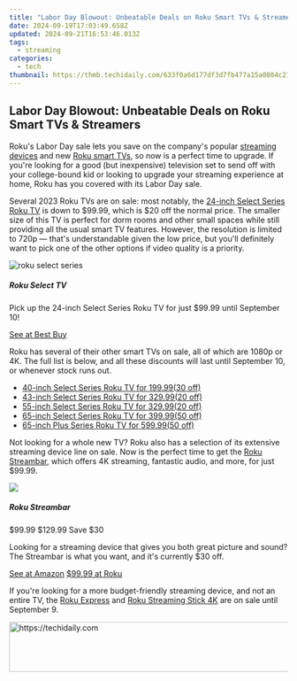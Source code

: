 ```yaml
---
title: "Labor Day Blowout: Unbeatable Deals on Roku Smart TVs & Streamers"
date: 2024-09-19T17:03:49.658Z
updated: 2024-09-21T16:53:46.013Z
tags:
  - streaming
categories:
  - tech
thumbnail: https://thmb.techidaily.com/633f0a6d177df3d7fb477a15a0804c21edff9926ab23c2607a0458a0d217d945.jpeg
---
```


## Labor Day Blowout: Unbeatable Deals on Roku Smart TVs & Streamers

Roku's Labor Day sale lets you save on the company's popular [streaming devices](https://facebook-video-share.techidaily.com/updated-prime-selection-of-screen-capture-software-for-gaming/) and new [Roku smart TVs](https://win-able.techidaily.com/seamless-fixes-for-preventing-browser-hiccups-stabilize-chrome-in-windows-10/), so now is a perfect time to upgrade. If you're looking for a good (but inexpensive) television set to send off with your college-bound kid or looking to upgrade your streaming experience at home, Roku has you covered with its Labor Day sale.

 Several 2023 Roku TVs are on sale: most notably, the [24-inch Select Series Roku TV](https://shop-links.co/link/?exclusive=1&publisher_slug=itechdaily19598&url=https%3A%2F%2Fwww.bestbuy.com%2Fsite%2Froku-24-class-select-series-hd-smart-rokutv%2F6536708.p%3FacampID%3D0%26ar%3D1818317521214346027%26skuId%3D6536708) is down to $99.99, which is $20 off the normal price. The smaller size of this TV is perfect for dorm rooms and other small spaces while still providing all the usual smart TV features. However, the resolution is limited to 720p — that's understandable given the low price, but you'll definitely want to pick one of the other options if video quality is a priority.

![roku select series](https://static1.howtogeekimages.com/wordpress/wp-content/uploads/2023/08/roku-select-series.png) 

#####  Roku Select TV

Pick up the 24-inch Select Series Roku TV for just $99.99 until September 10!

[See at Best Buy](https://shop-links.co/link/?exclusive=1&publisher_slug=itechdaily19598&url=https%3A%2F%2Fwww.bestbuy.com%2Fsite%2Froku-55-class-select-series-4k-smart-rokutv%2F6536725.p) 

 Roku has several of their other smart TVs on sale, all of which are 1080p or 4K. The full list is below, and all these discounts will last until September 10, or whenever stock runs out.

* [40-inch Select Series Roku TV for $199.99 ($30 off)](https://shop-links.co/link/?exclusive=1&publisher%5Fslug=howtogeek&u1=UUhtgUeUpU2000165&article%5Fname=Save+On+Roku+Smart+TVs+and+Streaming+Devices+This+Labor+Day&article%5Furl=https%3A%2F%2Fwww.howtogeek.com%2Froku-labor-day-sale%2F&url=https%3A%2F%2Fwww.bestbuy.com%2Fsite%2Froku-40-class-select-series-full-hd-smart-rokutv%2F6536710.p%3FskuId%3D6536710)
* [43-inch Select Series Roku TV for $329.99 ($20 off)](https://shop-links.co/link/?exclusive=1&publisher%5Fslug=howtogeek&u1=UUhtgUeUpU2000165&article%5Fname=Save+On+Roku+Smart+TVs+and+Streaming+Devices+This+Labor+Day&article%5Furl=https%3A%2F%2Fwww.howtogeek.com%2Froku-labor-day-sale%2F&url=https%3A%2F%2Fwww.bestbuy.com%2Fsite%2Froku-43-class-select-series-4k-smart-rokutv%2F6536712.p%3FskuId%3D6536712)
* [55-inch Select Series Roku TV for $329.99 ($20 off)](https://shop-links.co/link/?exclusive=1&publisher%5Fslug=howtogeek&u1=UUhtgUeUpU2000165&article%5Fname=Save+On+Roku+Smart+TVs+and+Streaming+Devices+This+Labor+Day&article%5Furl=https%3A%2F%2Fwww.howtogeek.com%2Froku-labor-day-sale%2F&url=https%3A%2F%2Fwww.bestbuy.com%2Fsite%2Froku-55-class-select-series-4k-smart-rokutv%2F6536725.p%3FskuId%3D6536725)
* [65-inch Select Series Roku TV for $399.99 ($50 off)](https://shop-links.co/link/?exclusive=1&publisher%5Fslug=howtogeek&u1=UUhtgUeUpU2000165&article%5Fname=Save+On+Roku+Smart+TVs+and+Streaming+Devices+This+Labor+Day&article%5Furl=https%3A%2F%2Fwww.howtogeek.com%2Froku-labor-day-sale%2F&url=https%3A%2F%2Fwww.bestbuy.com%2Fsite%2Froku-65-class-select-series-4k-smart-rokutv%2F6536726.p%3FskuId%3D6536726)
* [65-inch Plus Series Roku TV for $599.99 ($50 off)](https://shop-links.co/link/?exclusive=1&publisher%5Fslug=howtogeek&u1=UUhtgUeUpU2000165&article%5Fname=Save+On+Roku+Smart+TVs+and+Streaming+Devices+This+Labor+Day&article%5Furl=https%3A%2F%2Fwww.howtogeek.com%2Froku-labor-day-sale%2F&url=https%3A%2F%2Fwww.bestbuy.com%2Fsite%2Froku-65-class-plus-series-qled-4k-smart-rokutv%2F6536734.p%3FskuId%3D6536734)

 Not looking for a whole new TV? Roku also has a selection of its extensive streaming device line on sale. Now is the perfect time to get the [Roku Streambar](https://www.anrdoezrs.net/links/3607085/type/dlg/sid/UUhtgUeUpU2000165/https://www.roku.com/products/audio/roku-streambar), which offers 4K streaming, fantastic audio, and more, for just $99.99.

![](https://static1.howtogeekimages.com/wordpress/wp-content/uploads/2023/08/7c718821.jpg) 

#####  Roku Streambar

$99.99 $129.99 Save $30 

Looking for a streaming device that gives you both great picture and sound? The Streambar is what you want, and it's currently $30 off.

[See at Amazon](https://www.amazon.com/Roku-Streambar-streaming-premium-released/dp/B08G8JH836/?tag=hotoge-20&ascsubtag=UUhtgUeUpU2000165&asc%5Frefurl=https%3A%2F%2Fwww.howtogeek.com%2Froku-labor-day-sale%2F&asc%5Fcampaign=Short-Term) [$99.99 at Roku](https://www.anrdoezrs.net/links/3607085/type/dlg/sid/UUhtgUeUpU2000165/https://www.roku.com/products/audio/roku-streambar) 

 If you're looking for a more budget-friendly streaming device, and not an entire TV, the [Roku Express](https://www.anrdoezrs.net/links/3607085/type/dlg/sid/UUhtgUeUpU2000165/https://www.roku.com/products/roku-express) and [Roku Streaming Stick 4K](https://www.anrdoezrs.net/links/3607085/type/dlg/sid/UUhtgUeUpU2000165/https://www.roku.com/products/roku-streaming-stick-4k) are on sale until September 9.

<ins class="adsbygoogle"
     style="display:block"
     data-ad-format="autorelaxed"
     data-ad-client="ca-pub-7571918770474297"
     data-ad-slot="1223367746"></ins>

<ins class="adsbygoogle"
     style="display:block"
     data-ad-client="ca-pub-7571918770474297"
     data-ad-slot="8358498916"
     data-ad-format="auto"
     data-full-width-responsive="true"></ins>



<!-- affiliate ads begin -->
<a href="https://aidotcom.pxf.io/c/5597632/2134503/19576" target="_top" id="2134503">
  <img src="//a.impactradius-go.com/display-ad/19576-2134503" border="0" alt="https://techidaily.com" width="728" height="90"/>
</a>
<img height="0" width="0" src="https://aidotcom.pxf.io/i/5597632/2134503/19576" style="position:absolute;visibility:hidden;" border="0" />
<!-- affiliate ads end -->

